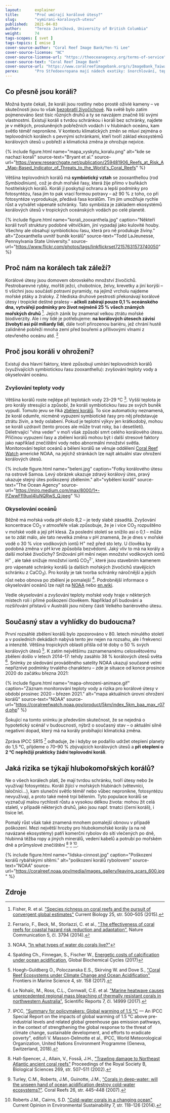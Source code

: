 ```yaml
---
layout:      explainer
title:       "Proč umírají korálové útesy?"
slug:        "vymirani-koralovych-utesu"
published:   2021-04-03
author:      "Tereza Jarníková, University of British Columbia"
weight:      74
tags-scopes: [ svet ]
tags-topics: [ emise ]
cover-source-author: "Coral Reef Image Bank/Yen-Yi Lee"
cover-source-license: "NC"
cover-source-license-url: "https://theoceanagency.org/terms-of-service"
cover-source-text: "Coral Reef Image Bank"
cover-source-url: "https://www.coralreefimagebank.org/s/ImageBank_Taiwan_Yen-YiLee_03jpg.zip"
perex:       "Pro Středoevropana mají nádech exotiky: šnorchlování, teplé moře a pestrobarevná podívaná, která se jen tak neomrzí. Je nám líto, že pomalu mizí, ne každý však ví, že ztrácíme mnohem víc než jen potěšení během dovolené – korálové útesy hrají zásadní roli v tom, jak se daří životu v moři (ale i na zemi). Jaké jsou jejich vyhlídky? A jak konkrétně jsou zasaženy probíhající klimatickou změnou?"
---
```

## Co přesně jsou koráli?

Možná byste čekali, že koráli jsou rostliny nebo prostě oživlé kameny – ve skutečnosti jsou to však [bezobratlí živočichové](https://cs.wikipedia.org/wiki/Kor%C3%A1l). Na světě bylo zatím pojmenováno šest tisíc různých druhů a ty se navzájem značně liší svými vlastnostmi. Existují koráli s tvrdou schránkou i koráli bez schránky, najdete je v mělkých, prosluněných pobřežních vodách i v hlubinách oceánu, kam světlo téměř nepronikne. V kontextu klimatických změn se mluví zejména o teplovodních korálech s pevnými schránkami, kteří tvoří základ ekosystémů korálových útesů u pobřeží a klimatická změna je ohrožuje nejvíce.

{% include figure.html
    name="mapa_vyskytu_koralu.png"
    alt="kde se nachazi korali"
    source-text="Bryant et al."
    source-url="https://www.researchgate.net/publication/259481906_Reefs_at_Risk_A_Map-Based_Indicator_of_Threats_to_the_World's_Coral_Reefs"
%}

Většina teplovodních korálů má **symbiotický vztah** se zooxanthellou (rod *Symbiodinium*), což je druh mořské řasy, která žije přímo v buňkách hostitelských korálů. Koráli jí poskytují ochranu a lepší podmínky pro fotosyntézu, řasa jim to pak vrací formou potravy – až 90 % z toho, co při fotosyntéze vyprodukuje, předává řasa korálům. Tím jim umožňuje rychle růst a vytvářet vápenaté schránky. Tato symbióza je základem ekosystémů korálových útesů v tropických oceánských vodách po celé planetě.

{% include figure.html
    name="korali_zooxanthela.jpg"
    caption="Někteří koráli tvoří struktury podobné větvičkám, jiní vypadají jako kulovité houby. Všechny ale obsahují symbiotickou řasu, která pro ně produkuje živiny."
    alt="Zooxanthella uvnitř buněk korálů"
    source-text="Todd LaJeunesse, Pennsylvania State University."
    source-url="https://www.flickr.com/photos/tags/linkflickrset72157631573740050"
%}

## Proč nám na korálech tak záleží?

Korálové útesy jsou domovem obrovského množství živočichů. Pestrobarevné rybky, mořští ježci, chobotnice, želvy, krevetky a jiní korýši – ti všichni jsou součástí potravní pyramidy, na jejímž vrcholu najdeme mořské ptáky a žraloky. Z hlediska druhové pestrosti překonávají korálové útesy i tropické deštné pralesy – **ačkoli zabírají pouze 0,1 % oceánského dna, vytvářejí podmínky pro život nejméně 25 % všech známých mořských druhů** [^1]. Jejich zánik by znamenal velkou ztrátu mořské biodiverzity. Ale i my lidé je potřebujeme: **na korálových útesech závisí živobytí asi půl miliardy lidí**, dále tvoří přirozenou bariéru, jež chrání hustě zalidněné pobřeží mnoha zemí před bouřemi a přílivovými vlnami z otevřeného oceánu atd. [^2]

## Proč jsou koráli v ohrožení?

Existují dva hlavní faktory, které způsobují umírání teplovodních korálů (využívajících symbiotickou řasu zooxanthellu): zvyšování teploty vody a okyselování oceánu.

### Zvyšování teploty vody

Většina korálů roste nejlépe při teplotách vody 23–29 °C [^3]. Vyšší teplota je pro korály stresující a způsobí, že koráli symbiotickou řasu ze svých buněk vypudí. Tomuto jevu se říká [zbělení korálů](https://oceanservice.noaa.gov/facts/coral_bleach.html). To sice automaticky neznamená, že korál odumře, nicméně vypuzení symbiotické řasy pro něj představuje ztrátu živin, a tedy oslabení. Pokud je teplotní výkyv jen krátkodobý, mohou se koráli uzdravit (tento proces ale může trvat roky, ba i desetiletí). Déletrvající "vlna veder" v moři však způsobí smrt celého korálového útesu. Příčinou vypuzení řasy a zbělení korálů mohou být i další stresové faktory jako například znečištění vody nebo abnormální množství světla. Monitorování teplot oceánů a bělení korálů se věnuje oddělení [Coral Reef Watch](https://coralreefwatch.noaa.gov/) americké <glossary id="noaa">NOAA</glossary>, na jejíchž stránkách lze najít aktuální stav ohrožení korálových útesů.

{% include figure.html
    name="beleni.jpg"
    caption="Fotky korálového útesu na ostrově Samoa. Levý obrázek ukazuje zdravý korálový útes, pravý ukazuje stejný útes poškozený zbělením."
    alt="vybělení koráli"
    source-text="The Ocean Agency"
    source-url="https://miro.medium.com/max/8000/1*-PZwwFfl9uxI4IuNQRwS_Q.jpeg"
%}

### Okyselování oceánů

Běžně má mořská voda pH okolo 8,2 – je tedy slabě zásaditá. Zvyšování koncentrace CO<sub>2</sub> v atmosféře však způsobuje, že je i více CO<sub>2</sub> rozpuštěno v mořské vodě a její pH klesá. Za poslední století se snížilo asi o 0,1 – může se to zdát málo, ale tato nevelká změna v pH znamená, že je dnes v mořské vodě o 30 % více vodíkových iontů H<sup>+</sup> než před sto lety. U člověka by podobná změna v pH krve způsobila bezvědomí. Jaký vliv to má na korály a další mořské živočichy? Snižování pH mění nejen množství vodíkových iontů H<sup>+</sup> , ale také snižuje množství iontů CO<sub>3</sub><sup>2-</sup>, které jsou stavebním kamenem pro vápenaté schránky korálů (a dalších mořských živočichů stavějících schránku z CaCO<sub>3</sub>). Pro korály je tak tvorba schránky náročnější a jejich růst nebo obnova po zbělení je pomalejší [^4]. Podrobnější informace o okyselování oceánů lze najít na [NOAA](https://www.noaa.gov/education/resource-collections/ocean-coasts/ocean-acidification) nebo [en.wiki](https://en.wikipedia.org/wiki/Ocean_acidification).

Vedle okyselování a zvyšování teploty mořské vody hraje v některých místech roli i přímé poškození člověkem. Například při budování a rozšiřování přístavů v Austrálii jsou ničeny části Velkého bariérového útesu.

## Současný stav a vyhlídky do budoucna?

První rozsáhlé zbělení korálů bylo zpozorováno v 80. letech minulého století a v posledních dekádách nabývá tento jev nejen na rozsahu, ale i frekvenci a intenzitě. Většina tropických oblastí přišla od té doby o 50 % svých korálových útesů [^5]. K zatím největšímu zaznamenanému celosvětovému zbělení došlo v letech 2014–17: tehdy zasáhlo 38 % korálových útesů světa [^6].
Snímky ze sledování prováděného satelity NOAA ukazují současné velmi nepříznivé podmínky trvalého charakteru – zde je situace od konce prosince 2020 do začátku března 2021:

{% include figure.html
    name="mapa-ohrozeni-animace.gif"
    caption="Záznam monitorování teploty vody a rizika pro korálové útesy v období prosinec 2020 – březen 2021."
    alt="mapa aktuálních úrovní ohrožení korálů"
    source-text="NOAA"
    source-url="https://coralreefwatch.noaa.gov/product/5km/index_5km_baa_max_r07d.php"
%}

Šokující na tomto snímku je především skutečnost, že se nejedná o hypotetický scénář v budoucnosti, nýbrž o současný stav – o aktuální silně negativní dopad, který má na korály probíhající klimatická změna.

Zpráva <glossary id="sr15">IPCC SR15</glossary> [^7] odhaduje, že i kdyby se podařilo udržet oteplení planety do 1,5 °C, přijdeme o 70–90 % zbývajících korálových útesů a **při oteplení o 2 °C nepřežijí prakticky žádní teplovodní koráli**.

## Jaká rizika se týkají hlubokomořských korálů?

Ne o všech korálech platí, že mají tvrdou schránku, tvoří útesy nebo že využívají fotosyntézu. Koráli žijící v mořských hlubinách (větevníci, laločníci...), kam sluneční světlo téměř nebo vůbec nepronikne, fotosyntézu nevyužívají, a proto také méně trpí bělením. Tyto populace korálů se vyznačují malou rychlostí růstu a vysokou délkou života: mohou žít celá staletí, v případě některých druhů, jako jsou např. trnatci (černí koráli), i tisíce let.

Pomalý růst však také znamená mnohem pomalejší obnovu v případě poškození. Mezi největší hrozby pro hlubokomořské korály (a na ně navázané ekosystémy) patří komerční rybolov do sítí vlečených po dně, hlubinná těžba ropy a jiných minerálů, vedení kabelů a potrubí po mořském dně a průmyslové znečištění [^8] [^9] [^10].

{% include figure.html
    name="lidska-cinnost.jpg"
    caption="Poškození korálů rybářskými sítěmi."
    alt="poškození korálů rybolovem"
    source-text="NOAA"
    source-url="https://coralreef.noaa.gov/media/images_gallery/leaving_scars_600.jpg"
%}

## Zdroje

[^1]: Fisher, R. et al. ["Species richness on coral reefs and the pursuit of convergent global estimates"](https://doi.org/10.1016/j.cub.2014.12.022) Current Biology 25, str. 500–505 (2015).
[^2]: Ferrario, F., Beck, M., Storlazzi, C. et al., ["The effectiveness of coral reefs for coastal hazard risk reduction and adaptation"](https://doi.org/10.1038/ncomms4794),  Nature Communication 5, čl. 3794 (2014).
[^3]: NOAA, ["In what types of water do corals live?"](https://oceanservice.noaa.gov/facts/coralwaters.html)
[^4]: Spalding Ch., Finnegan, S., Fischer W., [Energetic costs of calcification under ocean acidification](https://agupubs.onlinelibrary.wiley.com/doi/10.1002/2016GB005597), Global Biochemical Cycles (2017)
[^5]:Hoegh-Guldberg O., Poloczanska E.S., Skirving W. and Dove S., ["Coral Reef Ecosystems under Climate Change and Ocean Acidification"](https://doi.org/10.3389/fmars.2017.00158) Frontiers in Marine Science 4, str. 158 (2017).
[^6]: Le Nohaïc, M., Ross, C.L., Cornwall, C.E. et al. ["Marine heatwave causes unprecedented regional mass bleaching of thermally resistant corals in northwestern Australia"](https://doi.org/10.1038/s41598-017-14794-y), Scientific Reports 7, čl. 14999 (2017).
[^7]: IPCC, ["Summary for policymakers: Global warming of 1.5 °C](https://www.ipcc.ch/report/sr15) — An IPCC Special Report on the impacts of global warming of 1.5 °C above pre-industrial levels and related global greenhouse gas emission pathways, in the context of strengthening the global response to the threat of climate change, sustainable development, and efforts to eradicate poverty", editoři V. Masson-Delmotte et al., IPCC, World Meteorological Organization, United Nations Environment Programme (Geneva, Switzerland, 2018).
[^8]: Hall-Spencer, J., Allain, V., Fosså, J.H., ["Trawling damage to Northeast Atlantic ancient coral reefs"](https://doi.org/10.1098/rspb.2001.1910) Proceedings of the Royal Society B, Biological Sciences 269, str. 507–511 (2002).
[^9]: Turley, C.M., Roberts, J.M., Guinotte, J.M., ["Corals in deep-water: will the unseen hand of ocean acidification destroy cold-water ecosystems?"](https://doi.org/10.1007/s00338-007-0247-5). Coral Reefs 26, str. 445–448 (2007).
[^10]: Roberts J.M., Cairns, S.D. ["Cold-water corals in a changing ocean"](https://doi.org/10.1016/j.cosust.2014.01.004) Current Opinion in Environmental Sustainability 7, str. 118–126 (2014).
